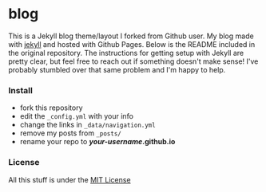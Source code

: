 # blog
This is a Jekyll blog theme/layout I forked from Github user.
My blog made with [jekyll](http://jekyllrb.com) and hosted with Github Pages.
Below is the README included in the original repository. The instructions for getting setup with Jekyll are pretty clear, but feel free to reach out if something doesn't make sense! I've probably stumbled over that same problem and I'm happy to help.


### Install

* fork this repository
* edit the `_config.yml` with your info
* change the links in `_data/navigation.yml`
* remove my posts from `_posts/`
* rename your repo to ***your-username*.github.io**

### License
All this stuff is under the [MIT License](https://raw.githubusercontent.com/getmicah/getmicah.github.io/master/LICENSE)

